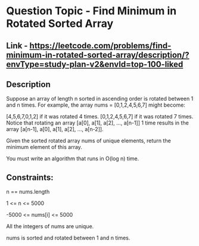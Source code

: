 # Question Topic - Find Minimum in Rotated Sorted Array


## Link - https://leetcode.com/problems/find-minimum-in-rotated-sorted-array/description/?envType=study-plan-v2&envId=top-100-liked


## Description

Suppose an array of length n sorted in ascending order is rotated between 1 and n times. For example, the array nums = [0,1,2,4,5,6,7] might become:

[4,5,6,7,0,1,2] if it was rotated 4 times.
[0,1,2,4,5,6,7] if it was rotated 7 times.
Notice that rotating an array [a[0], a[1], a[2], ..., a[n-1]] 1 time results in the array [a[n-1], a[0], a[1], a[2], ..., a[n-2]].

Given the sorted rotated array nums of unique elements, return the minimum element of this array.

You must write an algorithm that runs in O(log n) time.


## Constraints:

n == nums.length

1 <= n <= 5000

-5000 <= nums[i] <= 5000

All the integers of nums are unique.

nums is sorted and rotated between 1 and n times.
